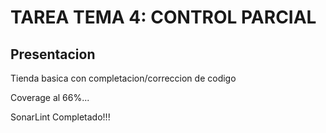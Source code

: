 # TAREA TEMA 4: CONTROL PARCIAL


## Presentacion

Tienda basica con completacion/correccion de codigo

Coverage al 66%...

SonarLint Completado!!!
